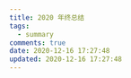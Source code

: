 ```yaml
---
title: 2020 年终总结
tags:
  - summary
comments: true
date: 2020-12-16 17:27:48
updated: 2020-12-16 17:27:48
---
```


